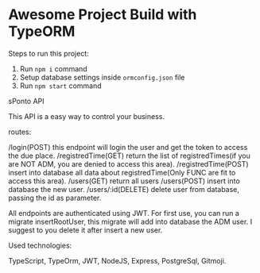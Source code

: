 # Awesome Project Build with TypeORM

Steps to run this project:

1. Run `npm i` command
2. Setup database settings inside `ormconfig.json` file
3. Run `npm start` command

sPonto API

This API is a easy way to control your business.

routes:

/login(POST)
	this endpoint will login the user and get the token to access the due place.
/registredTime(GET)
	return the list of registredTimes(if you are NOT ADM, you are denied to access this area).
/registredTime(POST)
	insert into database all data about registredTime(Only FUNC are fit to access this area).
/users(GET)
	return all users
/users(POST)
	insert into database the new user.
/users/:id(DELETE)
	delete user from database, passing the id as parameter.

All endpoints are authenticated using JWT. For first use, you can run a migrate insertRootUser, this migrate will add into database
the ADM user. I suggest to you delete it after insert a new user.

Used technologies:

TypeScript, TypeOrm, JWT, NodeJS, Express, PostgreSql, Gitmoji.
	
